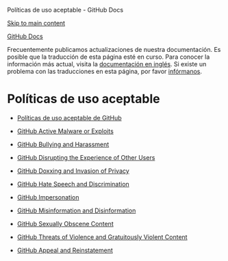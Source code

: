 Políticas de uso aceptable - GitHub Docs

[Skip to main content](#main-content)

[](/es)[GitHub Docs](/es)

Frecuentemente publicamos actualizaciones de nuestra documentación. Es posible que la traducción de esta página esté en curso. Para conocer la información más actual, visita la [documentación en inglés](/en). Si existe un problema con las traducciones en esta página, por favor [infórmanos](https://github.com/contact?form[subject]=translation%20issue%20on%20docs.github.com&form[comments]=).

Políticas de uso aceptable
==========

* [Políticas de uso aceptable de GitHub](/es/site-policy/acceptable-use-policies/github-acceptable-use-policies)

* [GitHub Active Malware or Exploits](/es/site-policy/acceptable-use-policies/github-active-malware-or-exploits)

* [GitHub Bullying and Harassment](/es/site-policy/acceptable-use-policies/github-bullying-and-harassment)

* [GitHub Disrupting the Experience of Other Users](/es/site-policy/acceptable-use-policies/github-disrupting-the-experience-of-other-users)

* [GitHub Doxxing and Invasion of Privacy](/es/site-policy/acceptable-use-policies/github-doxxing-and-invasion-of-privacy)

* [GitHub Hate Speech and Discrimination](/es/site-policy/acceptable-use-policies/github-hate-speech-and-discrimination)

* [GitHub Impersonation](/es/site-policy/acceptable-use-policies/github-impersonation)

* [GitHub Misinformation and Disinformation](/es/site-policy/acceptable-use-policies/github-misinformation-and-disinformation)

* [GitHub Sexually Obscene Content](/es/site-policy/acceptable-use-policies/github-sexually-obscene-content)

* [GitHub Threats of Violence and Gratuitously Violent Content](/es/site-policy/acceptable-use-policies/github-threats-of-violence-and-gratuitously-violent-content)

* [GitHub Appeal and Reinstatement](/es/site-policy/acceptable-use-policies/github-appeal-and-reinstatement)
